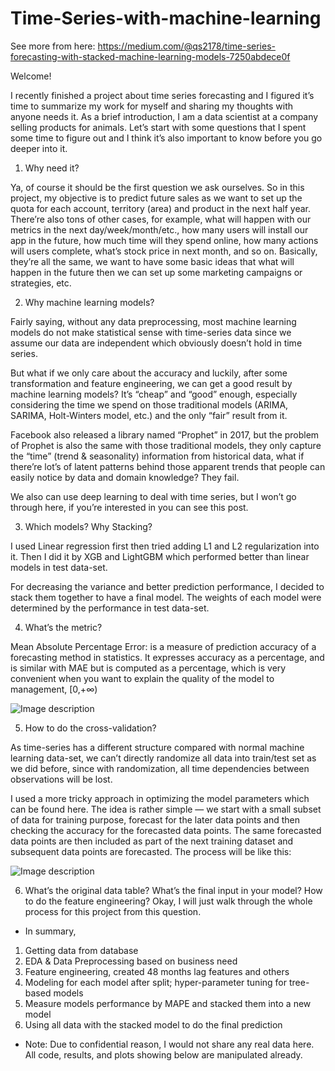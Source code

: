 # Time-Series-with-machine-learning

See more from here: https://medium.com/@qs2178/time-series-forecasting-with-stacked-machine-learning-models-7250abdece0f


Welcome! 

I recently finished a project about time series forecasting and I figured it’s time to summarize my work for myself and sharing my thoughts with anyone needs it. As a brief introduction, I am a data scientist at a company selling products for animals.
Let’s start with some questions that I spent some time to figure out and I think it’s also important to know before you go deeper into it.

1. Why need it?

Ya, of course it should be the first question we ask ourselves. So in this project, my objective is to predict future sales as we want to set up the quota for each account, territory (area) and product in the next half year. There’re also tons of other cases, for example, what will happen with our metrics in the next day/week/month/etc., how many users will install our app in the future, how much time will they spend online, how many actions will users complete, what’s stock price in next month, and so on. Basically, they’re all the same, we want to have some basic ideas that what will happen in the future then we can set up some marketing campaigns or strategies, etc.

2. Why machine learning models?

Fairly saying, without any data preprocessing, most machine learning models do not make statistical sense with time-series data since we assume our data are independent which obviously doesn’t hold in time series.

But what if we only care about the accuracy and luckily, after some transformation and feature engineering, we can get a good result by machine learning models? It’s “cheap” and “good” enough, especially considering the time we spend on those traditional models (ARIMA, SARIMA, Holt-Winters model, etc.) and the only “fair” result from it.

Facebook also released a library named “Prophet” in 2017, but the problem of Prophet is also the same with those traditional models, they only capture the “time” (trend & seasonality) information from historical data, what if there’re lot’s of latent patterns behind those apparent trends that people can easily notice by data and domain knowledge? They fail.

We also can use deep learning to deal with time series, but I won’t go through here, if you’re interested in you can see this post.

3. Which models? Why Stacking?

I used Linear regression first then tried adding L1 and L2 regularization into it. Then I did it by XGB and LightGBM which performed better than linear models in test data-set.

For decreasing the variance and better prediction performance, I decided to stack them together to have a final model. The weights of each model were determined by the performance in test data-set.

4. What’s the metric?

Mean Absolute Percentage Error: is a measure of prediction accuracy of a forecasting method in statistics. It expresses accuracy as a percentage, and is similar with MAE but is computed as a percentage, which is very convenient when you want to explain the quality of the model to management, [0,+∞)

![Image description](https://miro.medium.com/max/186/1*Ijk7yK-4f1qfnOQGdVV8iQ.png)

5. How to do the cross-validation?

As time-series has a different structure compared with normal machine learning data-set, we can’t directly randomize all data into train/test set as we did before, since with randomization, all time dependencies between observations will be lost.

I used a more tricky approach in optimizing the model parameters which can be found here. The idea is rather simple — we start with a small subset of data for training purpose, forecast for the later data points and then checking the accuracy for the forecasted data points. The same forecasted data points are then included as part of the next training dataset and subsequent data points are forecasted. The process will be like this:

![Image description](https://miro.medium.com/max/631/1*6ujHlGolRTGvspeUDRe1EA.png)

6. What’s the original data table? What’s the final input in your model? How to do the feature engineering?
Okay, I will just walk through the whole process for this project from this question.

- In summary,

1. Getting data from database
2. EDA & Data Preprocessing based on business need
3. Feature engineering, created 48 months lag features and others
4. Modeling for each model after split; hyper-parameter tuning for tree-based models
5. Measure models performance by MAPE and stacked them into a new model
6. Using all data with the stacked model to do the final prediction

- Note: Due to confidential reason, I would not share any real data here. All code, results, and plots showing below are manipulated already.

